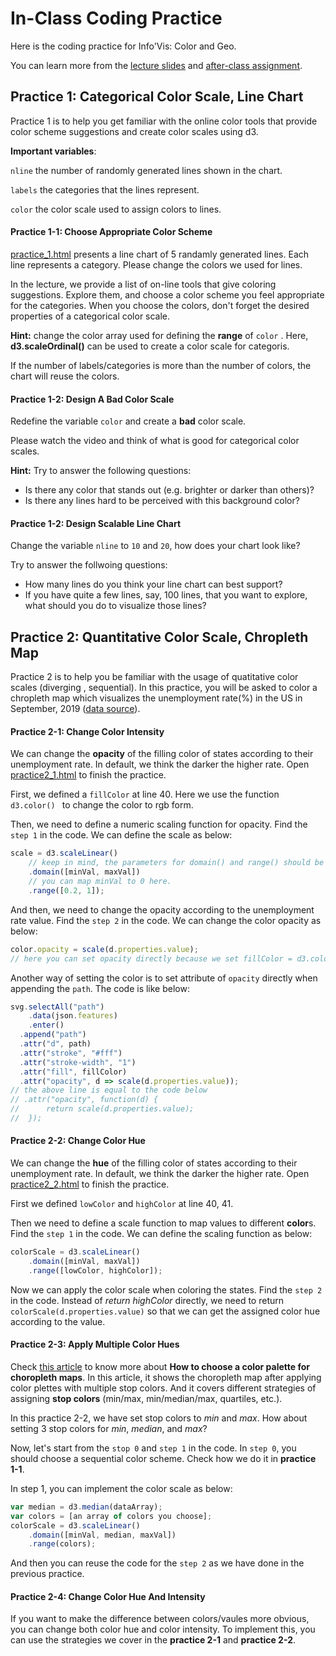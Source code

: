 # In-Class Coding Practice 

Here is the coding practice for Info'Vis: Color and Geo. 

You can learn more from the [lecture slides](https://docs.google.com/presentation/d/1cKYRVT2eHdbc0HXdVBpt8FZa5ZJ47xnk8bcYWDQWQ6I/edit?usp=sharing) and [after-class assignment]().

## Practice 1: Categorical Color Scale, Line Chart

Practice 1 is to help you get familiar with the online color tools that provide color scheme suggestions and create color scales using d3.

**Important variables**:

`nline`  the number of randomly generated lines shown in the chart.

`labels`  the categories that the lines represent.

`color`  the color scale used to assign colors to lines.

#### Practice 1-1: Choose Appropriate Color Scheme

[practice_1.html]() presents a line chart of 5 randamly generated lines. Each line represents a category. Please change the colors we used for lines. 

In the lecture, we provide a list of on-line tools that give coloring suggestions. Explore them, and choose a color scheme you feel appropriate for the categories. When you choose the colors, don't forget the desired properties of a categorical color scale.

**Hint:**  change the color array used for defining the **range** of  `color` . Here, **d3.scaleOrdinal()** can be used to create a color scale for categoris.

If the number of labels/categories is more than the number of colors, the chart will reuse the colors.

#### Practice 1-2: Design A Bad Color Scale

Redefine the variable `color` and create a **bad** color scale.

Please watch the video and think of what is good for categorical color scales.

**Hint:** Try to answer the following questions:

* Is there any color that stands out (e.g. brighter or darker than others)?
* Is there any lines hard to be perceived with this background color?

#### Practice 1-2: Design Scalable Line Chart

Change the variable `nline` to `10` and `20`, how does your chart look like?

Try to answer the follwoing questions:

* How many lines do you think your line chart can best support?
* If you have quite a few lines, say, 100 lines, that you want to explore, what should you do to visualize those lines?

## Practice 2: Quantitative Color Scale, Chropleth Map

Practice 2 is to help you be familiar with the usage of quatitative color scales (diverging , sequential). In this practice, you will be asked to color a chropleth map which visualizes the unemployment rate(%) in the US in September, 2019 ([data source](https://www.bls.gov/web/laus/laumstrk.htm)).

#### Practice 2-1: Change Color Intensity

We can change the **opacity** of the filling color of states according to their unemployment rate. In default, we think the darker the higher rate. Open [practice2_1.html]() to finish the practice.

First, we defined a `fillColor` at line 40. Here we use the function `d3.color() ` to change the color to rgb form.

Then, we need to define a numeric scaling function for opacity. Find the `step 1` in the code. We can define the scale as below:

```javascript
scale = d3.scaleLinear()
	// keep in mind, the parameters for domain() and range() should be arrays
	.domain([minVal, maxVal])
	// you can map minVal to 0 here. 
	.range([0.2, 1]);
```

And then, we need to change the opacity according to the unemployment rate value. Find the `step 2` in the code. We can change the color opacity as below:

``````javascript
color.opacity = scale(d.properties.value);
// here you can set opacity directly because we set fillColor = d3.color("#....") above
``````

Another way of setting the color is to set attribute of `opacity` directly when appending the `path`. The code is like below:

```javascript
svg.selectAll("path")
	.data(json.features)
	.enter()
  .append("path")
  .attr("d", path)
  .attr("stroke", "#fff")
  .attr("stroke-width", "1")
  .attr("fill", fillColor)
  .attr("opacity", d => scale(d.properties.value));
// the above line is equal to the code below
// .attr("opacity", function(d) {
// 		return scale(d.properties.value);
//	});
```

#### Practice 2-2: Change Color Hue

We can change the **hue** of the filling color of states according to their unemployment rate. In default, we think the darker the higher rate. Open [practice2_2.html]() to finish the practice.

First we defined `lowColor` and `highColor` at line 40, 41.

Then we need to define a scale function to map values to different **color**s. Find the `step 1` in the code. We can define the scaling function as below:

```javascript
colorScale = d3.scaleLinear()
	.domain([minVal, maxVal])
	.range([lowColor, highColor]);
```

Now we can apply the color scale when coloring the states. Find the `step 2` in the code. Instead of  *return highColor*  directly, we need to return `colorScale(d.properties.value)`  so that we can get the assigned color hue according to the value.

#### Practice 2-3: Apply Multiple Color Hues

Check [this article](https://blog.datawrapper.de/how-to-choose-a-color-palette-for-choropleth-maps/) to know more about **How to choose a color palette for choropleth maps**. In this article, it shows the choropleth map after applying color plettes with multiple stop colors. And it covers different strategies of assigning **stop colors** (min/max, min/median/max, quartiles, etc.).

In this practice 2-2, we have set stop colors to *min* and *max*. How about setting 3 stop colors for *min*, *median*, and *max*?

Now, let's start from the `stop 0` and `step 1` in the code. In `step 0`, you should choose a sequential color scheme. Check how we do it in **practice 1-1**.

In step 1, you can implement the color scale as below:

```javascript
var median = d3.median(dataArray);
var colors = [an array of colors you choose];
colorScale = d3.scaleLinear()
	.domain([minVal, median, maxVal])
	.range(colors);
```

And then you can reuse the code for the `step 2` as we have done in the previous practice.

#### Practice 2-4: Change Color Hue And Intensity

If you want to make the difference between colors/vaules more obvious, you can change both color hue and color intensity. To implement this, you can use the strategies we cover in the **practice 2-1** and **practice 2-2**.